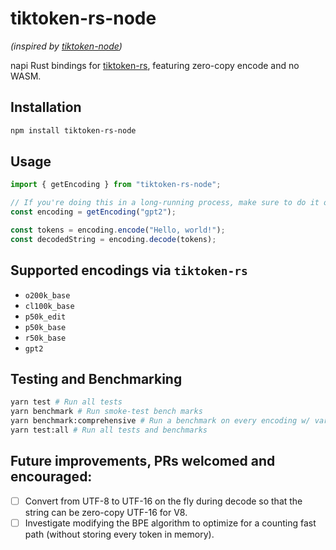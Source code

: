 # tiktoken-rs-node

_(inspired by [tiktoken-node](https://github.com/ceifa/tiktoken-node))_

napi Rust bindings for [tiktoken-rs](https://github.com/zurawiki/tiktoken-rs), featuring zero-copy encode and no WASM.

## Installation

```bash
npm install tiktoken-rs-node
```

## Usage

```ts
import { getEncoding } from "tiktoken-rs-node";

// If you're doing this in a long-running process, make sure to do it once per-startup.
const encoding = getEncoding("gpt2");

const tokens = encoding.encode("Hello, world!");
const decodedString = encoding.decode(tokens);
```

## Supported encodings via `tiktoken-rs`

- `o200k_base`
- `cl100k_base`
- `p50k_edit`
- `p50k_base`
- `r50k_base`
- `gpt2`

## Testing and Benchmarking

```bash
yarn test # Run all tests
yarn benchmark # Run smoke-test bench marks
yarn benchmark:comprehensive # Run a benchmark on every encoding w/ various text lengths
yarn test:all # Run all tests and benchmarks
```


## Future improvements, PRs welcomed and encouraged:

- [ ] Convert from UTF-8 to UTF-16 on the fly during decode so that the string can be zero-copy UTF-16 for V8.
- [ ] Investigate modifying the BPE algorithm to optimize for a counting fast path (without storing every token in memory).

